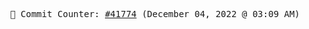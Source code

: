 <p align="center">
    <samp>
        📮 Commit Counter: <a href="https://github.com/Javascript-void0/Javascript-void0/commits/main">#41774</a> (December 04, 2022 @ 03:09 AM)
    </samp>
</p>